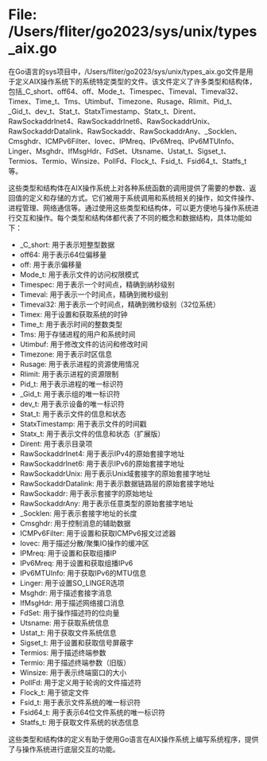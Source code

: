 # File: /Users/fliter/go2023/sys/unix/types_aix.go

在Go语言的sys项目中，/Users/fliter/go2023/sys/unix/types_aix.go文件是用于定义AIX操作系统下的系统特定类型的文件。该文件定义了许多类型和结构体，包括_C_short、off64、off、Mode_t、Timespec、Timeval、Timeval32、Timex、Time_t、Tms、Utimbuf、Timezone、Rusage、Rlimit、Pid_t、_Gid_t、dev_t、Stat_t、StatxTimestamp、Statx_t、Dirent、RawSockaddrInet4、RawSockaddrInet6、RawSockaddrUnix、RawSockaddrDatalink、RawSockaddr、RawSockaddrAny、_Socklen、Cmsghdr、ICMPv6Filter、Iovec、IPMreq、IPv6Mreq、IPv6MTUInfo、Linger、Msghdr、IfMsgHdr、FdSet、Utsname、Ustat_t、Sigset_t、Termios、Termio、Winsize、PollFd、Flock_t、Fsid_t、Fsid64_t、Statfs_t等。

这些类型和结构体在AIX操作系统上对各种系统函数的调用提供了需要的参数、返回值的定义和存储的方式。它们被用于系统调用和系统相关的操作，如文件操作、进程管理、网络通信等。通过使用这些类型和结构体，可以更方便地与操作系统进行交互和操作。每个类型和结构体都代表了不同的概念和数据结构，具体功能如下：

- _C_short: 用于表示短整型数据
- off64: 用于表示64位偏移量
- off: 用于表示偏移量
- Mode_t: 用于表示文件的访问权限模式
- Timespec: 用于表示一个时间点，精确到纳秒级别
- Timeval: 用于表示一个时间点，精确到微秒级别
- Timeval32: 用于表示一个时间点，精确到微秒级别（32位系统）
- Timex: 用于设置和获取系统的时钟
- Time_t: 用于表示时间的整数类型
- Tms: 用于存储进程的用户和系统时间
- Utimbuf: 用于修改文件的访问和修改时间
- Timezone: 用于表示时区信息
- Rusage: 用于表示进程的资源使用情况
- Rlimit: 用于表示进程的资源限制
- Pid_t: 用于表示进程的唯一标识符
- _Gid_t: 用于表示组的唯一标识符
- dev_t: 用于表示设备的唯一标识符
- Stat_t: 用于表示文件的信息和状态
- StatxTimestamp: 用于表示文件的时间戳
- Statx_t: 用于表示文件的信息和状态（扩展版）
- Dirent: 用于表示目录项
- RawSockaddrInet4: 用于表示IPv4的原始套接字地址
- RawSockaddrInet6: 用于表示IPv6的原始套接字地址
- RawSockaddrUnix: 用于表示Unix域套接字的原始套接字地址
- RawSockaddrDatalink: 用于表示数据链路层的原始套接字地址
- RawSockaddr: 用于表示套接字的原始地址
- RawSockaddrAny: 用于表示任意类型的原始套接字地址
- _Socklen: 用于表示套接字地址的长度
- Cmsghdr: 用于控制消息的辅助数据
- ICMPv6Filter: 用于设置和获取ICMPv6报文过滤器
- Iovec: 用于描述分散/聚集IO操作的缓冲区
- IPMreq: 用于设置和获取组播IP
- IPv6Mreq: 用于设置和获取组播IPv6
- IPv6MTUInfo: 用于获取IPv6的MTU信息
- Linger: 用于设置SO_LINGER选项
- Msghdr: 用于描述套接字消息
- IfMsgHdr: 用于描述网络接口消息
- FdSet: 用于操作描述符的位向量
- Utsname: 用于获取系统信息
- Ustat_t: 用于获取文件系统信息
- Sigset_t: 用于设置和获取信号屏蔽字
- Termios: 用于描述终端参数
- Termio: 用于描述终端参数（旧版）
- Winsize: 用于表示终端窗口的大小
- PollFd: 用于定义用于轮询的文件描述符
- Flock_t: 用于锁定文件
- Fsid_t: 用于表示文件系统的唯一标识符
- Fsid64_t: 用于表示64位文件系统的唯一标识符
- Statfs_t: 用于获取文件系统的状态信息

这些类型和结构体的定义有助于使用Go语言在AIX操作系统上编写系统程序，提供了与操作系统进行底层交互的功能。

